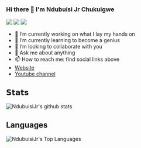 ### Hi there 👋 I'm Ndubuisi Jr Chukuigwe
<!-- [![](https://vistr.dev/badge?repo=NdubuisiJr.skia-chart&corners=square)](https://github.com/NdubuisiJr/vistr.dev)-->
[![](https://img.shields.io/badge/-@ndubuisijr-%231DA1F2?style=flat-square&logo=twitter&logoColor=ffffff)](https://twitter.com/ndubuisijr)
[![](https://img.shields.io/badge/-@ndubuisijr-%23181717?style=flat-square&logo=github)](https://github.com/NdubuisiJr)
[![](https://img.shields.io/badge/-Ndubuisi%20Chukuigwe-blue?style=flat-square&logo=Linkedin&logoColor=white&link=https://www.linkedin.com/in/ndubuisi-jr-chukuigwe-278417145/)](https://www.linkedin.com/in/ndubuisi-jr-chukuigwe-278417145/)

- 🔭 I’m currently working on what I lay my hands on
- 🌱 I’m currently learning to become a genius
- 👯 I’m looking to collaborate with you
- 💬 Ask me about anything
- 📫 How to reach me: find social links above
- [Website](https://www.ndubuisijr.com)
- [Youtube channel](https://www.youtube.com/channel/UCU78Ebrcy7TInk-NCheGztA)

## 𝗦𝘁𝗮𝘁𝘀
<span>![NdubuisiJr's github stats](https://github-readme-stats.vercel.app/api?username=NdubuisiJr&count_private=true&show_icons=true&theme=dracula&custom_title=Ndubuisijr%27s+Github+Stats&hide=contribs)</span>

## Languages
<span>![NdubuisiJr's Top Languages](https://github-readme-stats.vercel.app/api/top-langs/?username=NdubuisiJr&layout=compact&theme=dracula)</span>

<!--
**NdubuisiJr/NdubuisiJr** is a ✨ _special_ ✨ repository because its `README.md` (this file) appears on your GitHub profile.

Here are some ideas to get you started:
-->

